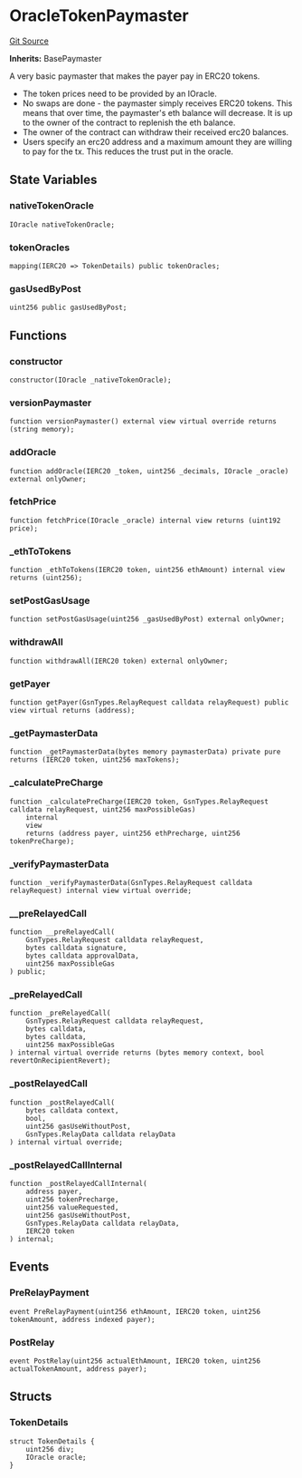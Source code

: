 # OracleTokenPaymaster
[Git Source](https://github.com/bob-collective/bob/blob/master/src/paymasters/OracleTokenPaymaster.sol)

**Inherits:**
BasePaymaster

A very basic paymaster that makes the payer pay in ERC20 tokens.
- The token prices need to be provided by an IOracle.
- No swaps are done - the paymaster simply receives ERC20 tokens. This means
that over time, the paymaster's eth balance will decrease. It is up to the
owner of the contract to replenish the eth balance.
- The owner of the contract can withdraw their received erc20 balances.
- Users specify an erc20 address and a maximum amount they are willing to pay
for the tx. This reduces the trust put in the oracle.


## State Variables
### nativeTokenOracle

```solidity
IOracle nativeTokenOracle;
```


### tokenOracles

```solidity
mapping(IERC20 => TokenDetails) public tokenOracles;
```


### gasUsedByPost

```solidity
uint256 public gasUsedByPost;
```


## Functions
### constructor


```solidity
constructor(IOracle _nativeTokenOracle);
```

### versionPaymaster


```solidity
function versionPaymaster() external view virtual override returns (string memory);
```

### addOracle


```solidity
function addOracle(IERC20 _token, uint256 _decimals, IOracle _oracle) external onlyOwner;
```

### fetchPrice


```solidity
function fetchPrice(IOracle _oracle) internal view returns (uint192 price);
```

### _ethToTokens


```solidity
function _ethToTokens(IERC20 token, uint256 ethAmount) internal view returns (uint256);
```

### setPostGasUsage


```solidity
function setPostGasUsage(uint256 _gasUsedByPost) external onlyOwner;
```

### withdrawAll


```solidity
function withdrawAll(IERC20 token) external onlyOwner;
```

### getPayer


```solidity
function getPayer(GsnTypes.RelayRequest calldata relayRequest) public view virtual returns (address);
```

### _getPaymasterData


```solidity
function _getPaymasterData(bytes memory paymasterData) private pure returns (IERC20 token, uint256 maxTokens);
```

### _calculatePreCharge


```solidity
function _calculatePreCharge(IERC20 token, GsnTypes.RelayRequest calldata relayRequest, uint256 maxPossibleGas)
    internal
    view
    returns (address payer, uint256 ethPrecharge, uint256 tokenPreCharge);
```

### _verifyPaymasterData


```solidity
function _verifyPaymasterData(GsnTypes.RelayRequest calldata relayRequest) internal view virtual override;
```

### __preRelayedCall


```solidity
function __preRelayedCall(
    GsnTypes.RelayRequest calldata relayRequest,
    bytes calldata signature,
    bytes calldata approvalData,
    uint256 maxPossibleGas
) public;
```

### _preRelayedCall


```solidity
function _preRelayedCall(
    GsnTypes.RelayRequest calldata relayRequest,
    bytes calldata,
    bytes calldata,
    uint256 maxPossibleGas
) internal virtual override returns (bytes memory context, bool revertOnRecipientRevert);
```

### _postRelayedCall


```solidity
function _postRelayedCall(
    bytes calldata context,
    bool,
    uint256 gasUseWithoutPost,
    GsnTypes.RelayData calldata relayData
) internal virtual override;
```

### _postRelayedCallInternal


```solidity
function _postRelayedCallInternal(
    address payer,
    uint256 tokenPrecharge,
    uint256 valueRequested,
    uint256 gasUseWithoutPost,
    GsnTypes.RelayData calldata relayData,
    IERC20 token
) internal;
```

## Events
### PreRelayPayment

```solidity
event PreRelayPayment(uint256 ethAmount, IERC20 token, uint256 tokenAmount, address indexed payer);
```

### PostRelay

```solidity
event PostRelay(uint256 actualEthAmount, IERC20 token, uint256 actualTokenAmount, address payer);
```

## Structs
### TokenDetails

```solidity
struct TokenDetails {
    uint256 div;
    IOracle oracle;
}
```

